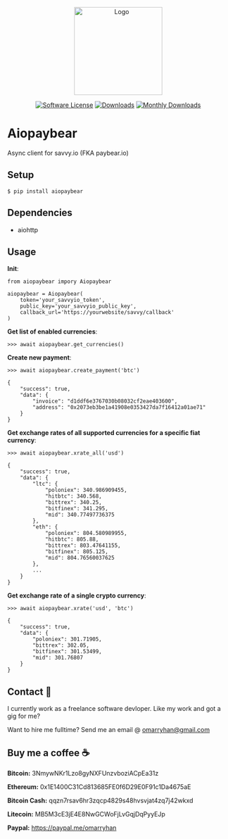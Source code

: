 <p align="center">
  <img src="https://avatars0.githubusercontent.com/u/47103595?s=460&v=4" alt="Logo" width="200" height="200"/>
  <p align="center">
    <a href="https://github.com/omarryhan/aiopaybear"><img alt="Software License" src="https://img.shields.io/badge/license-MIT-brightgreen.svg?style=flat-square"></a>
    <a href="https://pepy.tech/badge/aiopaybear"><img alt="Downloads" src="https://pepy.tech/badge/aiopaybear"></a>
    <a href="https://pepy.tech/badge/aiopaybear/month"><img alt="Monthly Downloads" src="https://pepy.tech/badge/aiopaybear/month"></a>
  </p>
</p>

# Aiopaybear

Async client for savvy.io (FKA paybear.io)

## Setup

    $ pip install aiopaybear

## Dependencies

- aiohttp

## Usage

**Init**:

    from aiopaybear impory Aiopaybear

    aiopaybear = Aiopaybear(
        token='your_savvyio_token',
        public_key='your_savvyio_public_key',
        callback_url='https://yourwebsite/savvy/callback'
    )

**Get list of enabled currencies**:

    >>> await aiopaybear.get_currencies()

**Create new payment**:

    >>> await aiopaybear.create_payment('btc')

    {
        "success": true,
        "data": {
            "invoice": "d1ddf6e3767030b08032cf2eae403600",
            "address": "0x2073eb3be1a41908e0353427da7f16412a01ae71"
        }
    }

**Get exchange rates of all supported currencies for a specific fiat currency**:

    >>> await aiopaybear.xrate_all('usd')

    {
        "success": true,
        "data": {
            "ltc": {
                "poloniex": 340.986909455,
                "hitbtc": 340.568,
                "bittrex": 340.25,
                "bitfinex": 341.295,
                "mid": 340.77497736375
            },
            "eth": {
                "poloniex": 804.580989955,
                "hitbtc": 805.88,
                "bittrex": 803.47641155,
                "bitfinex": 805.125,
                "mid": 804.76560037625
            },
            ...
        }
    }

**Get exchange rate of a single crypto currency**:

    >>> await aiopaybear.xrate('usd', 'btc')

    {
        "success": true,
        "data": {
            "poloniex": 301.71905,
            "bittrex": 302.05,
            "bitfinex": 301.53499,
            "mid": 301.76807
        }
    }

## Contact 📧

I currently work as a freelance software devloper. Like my work and got a gig for me?

Want to hire me fulltime? Send me an email @ omarryhan@gmail.com

## Buy me a coffee ☕

**Bitcoin:** 3NmywNKr1Lzo8gyNXFUnzvboziACpEa31z

**Ethereum:** 0x1E1400C31Cd813685FE0f6D29E0F91c1Da4675aE

**Bitcoin Cash:** qqzn7rsav6hr3zqcp4829s48hvsvjat4zq7j42wkxd

**Litecoin:** MB5M3cE3jE4E8NwGCWoFjLvGqjDqPyyEJp

**Paypal:** https://paypal.me/omarryhan
